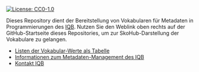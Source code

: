 [![License: CC0-1.0](https://img.shields.io/badge/License-CC0_1.0-lightgrey.svg)](http://creativecommons.org/publicdomain/zero/1.0/)

Dieses Repository dient der Bereitstellung von Vokabularen für Metadaten in Programmierungen des [IQB](https://www.iqb.hu-berlin.de). Nutzen Sie den Weblink oben rechts auf der GitHub-Startseite dieses Repositories, um zur SkoHub-Darstellung der Vokabulare zu gelangen.

* [Listen der Vokabular-Werte als Tabelle](csv)
* [Informationen zum Metadaten-Management des IQB](https://iqb-vocabs.github.io)
* [Kontakt IQB](mailto:iqb-tbadev@hu-berlin.de)
  
